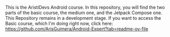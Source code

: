 This is the AristiDevs Android course. In this repository, you will find the two parts of the basic course, the medium one, and the Jetpack Compose one.
This Repository remains in a development stage. If you want to access the Basic course, which I'm doing right now, click here: 
https://github.com/ArisGuimera/Android-Expert?tab=readme-ov-file
